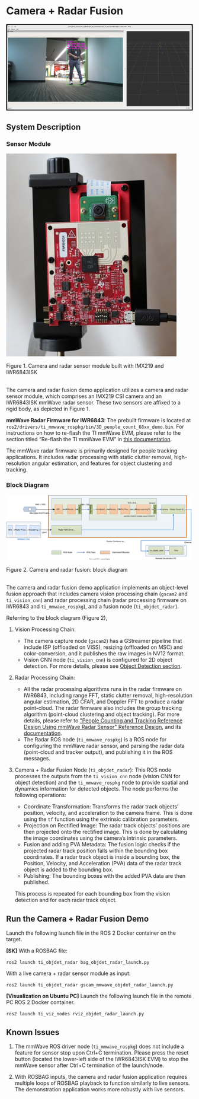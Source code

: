 Camera + Radar Fusion
=====================

![](docs/objdet_radar_rviz.jpg)
<br />

## System Description

### Sensor Module

![](docs/imx219+iwr6843isk.jpg)
<figcaption>Figure 1. Camera and radar sensor module built with IMX219 and IWR6843ISK</figcaption>
<br />

The camera and radar fusion demo application utilizes a camera and radar sensor module, which comprises an IMX219 CSI camera and an IWR6843ISK mmWave radar sensor. These two sensors are affixed to a rigid body, as depicted in Figure 1.

**mmWave Radar Firmware for IWR6843**: The prebuilt firmware is located at `ros2/drivers/ti_mmwave_rospkg/bin/3D_people_count_68xx_demo.bin`. For instructions on how to re-flash the TI mmWave EVM, please refer to the section titled “Re-flash the TI mmWave EVM” in [this documentation](../../../docs/radar_driver_node_ros2.md).

The mmWave radar firmware is primarily designed for people tracking applications. It includes radar processing with static clutter removal, high-resolution angular estimation, and features for object clustering and tracking.

### Block Diagram

![](docs/objdet_radar_block_diagram.svg)
<figcaption>Figure 2. Camera and radar fusion: block diagram</figcaption>
<br />

The camera and radar fusion demo application implements an object-level fusion approach that includes camera vision processing chain (`gscam2` and `ti_vision_cnn`) and radar processing chain (radar processing firmware on IWR6843 and `ti_mmwave_rospkg`), and a fusion node (`ti_objdet_radar`).

Referring to the block diagram (Figure 2),

1. Vision Processing Chain:
    - The camera capture node (`gscam2`) has a GStreamer pipeline that include ISP (offloaded on VISS), resizing (offloaded on MSC) and color-conversion, and it publishes the raw images in NV12 format.
    - Vision CNN node (`ti_vision_cnn`) is configured for 2D object detection. For more details, please see [Object Detection section](../ti_vision_cnn/README_objdet.md).

2. Radar Processing Chain:
    - All the radar processing algorithms runs in the radar firmware on IWR6843, including range FFT, static clutter removal, high-resolution angular estimation, 2D CFAR, and Doppler FFT to produce a radar point-cloud. The radar firmware also includes the group tracking algorithm (point-cloud clustering and object tracking). For more details, please refer to ["People Counting and Tracking Reference Design Using mmWave Radar Sensor" Reference Design](https://www.ti.com/tool/TIDEP-01000), and its [documentation](https://www.ti.com/lit/pdf/tidue71).
    - The Radar ROS node (`ti_mmwave_rospkg`) is a ROS node for configuring the mmWave radar sensor, and parsing the radar data (point-cloud and tracker output), and publishing it in the ROS messages.

3. Camera + Radar Fusion Node (`ti_objdet_radar`): This ROS node processes the outputs from the `ti_vision_cnn` node (vision CNN for object detection) and the `ti_mmwave_rospkg` node to provide spatial and dynamics information for detected objects. The node performs the following operations:
    - Coordinate Transformation: Transforms the radar track objects’ position, velocity, and acceleration to the camera frame. This is done using the `tf` function using the extrinsic calibration parameters.
    - Projection on Rectified Image: The radar track objects’ positions are then projected onto the rectified image. This is done by calculating the image coordinates using the camera’s intrinsic parameters.
    - Fusion and adding PVA Metadata: The fusion logic checks if the projected radar track position falls within the bounding box coordinates. If a radar track object is inside a bounding box, the Position, Velocity, and Acceleration (PVA) data of the radar track object is added to the bounding box.
    - Publishing: The bounding boxes with the added PVA data are then published.

    This process is repeated for each bounding box from the vision detection and for each radar track object.

## Run the Camera + Radar Fusion Demo

Launch the following launch file in the ROS 2 Docker container on the target.

**[SK]**
With a ROSBAG file:
```
ros2 launch ti_objdet_radar bag_objdet_radar_launch.py
```

With a live camera + radar sensor module as input:
```
ros2 launch ti_objdet_radar gscam_mmwave_objdet_radar_launch.py
```

**[Visualization on Ubuntu PC]**
Launch the following launch file in the remote PC ROS 2 Docker container.
```
ros2 launch ti_viz_nodes rviz_objdet_radar_launch.py
```

## Known Issues

1. The mmWave ROS driver node (`ti_mmwave_rospkg`) does not include a feature for sensor stop upon Ctrl+C termination. Please press the reset button (located the lower-left side of the IWR6843ISK EVM) to stop the mmWave sensor after Ctrl+C termination of the launch/node.

2. With ROSBAG inputs, the camera and radar fusion application requires multiple loops of ROSBAG playback to function similarly to live sensors. The demonstration application works more robustly with live sensors.